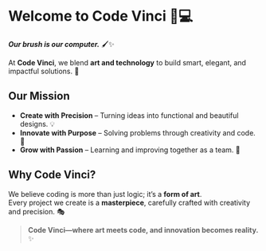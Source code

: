 # Welcome to **Code Vinci** 🎨💻  

**_Our brush is our computer._** 🖌️✨  

At **Code Vinci**, we blend **art and technology** to build smart, elegant, and impactful solutions. 🚀  

## **Our Mission**  
- **Create with Precision** – Turning ideas into functional and beautiful designs. 💡  
- **Innovate with Purpose** – Solving problems through creativity and code. 🔧  
- **Grow with Passion** – Learning and improving together as a team. 🌱  

## **Why Code Vinci?**  
We believe coding is more than just logic; it’s a **form of art**.  
Every project we create is a **masterpiece**, carefully crafted with creativity and precision. 🎭  

> **Code Vinci—where art meets code, and innovation becomes reality.** ✨  
